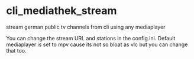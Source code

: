 # cli_mediathek_stream
stream german public tv channels from cli using any mediaplayer


You can change the stream URL and stations in the config.ini.
Default mediaplayer is set to mpv cause its not so bloat as vlc
but you can change that too.
